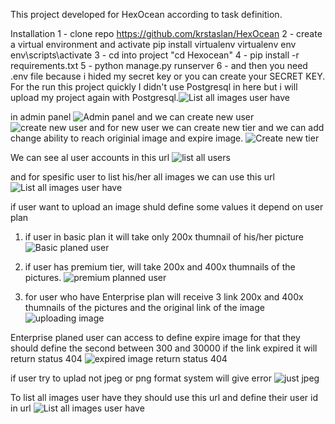 This project developed for HexOcean according to task definition.

Installation
1 - clone repo https://github.com/krstaslan/HexOcean
2 - create a virtual environment and activate
pip install virtualenv
virtualenv env
env\scripts\activate
3 - cd into project "cd Hexocean"
4 - pip install -r requirements.txt
5 - python manage.py runserver
6 - and then you need .env file because i hided my secret key or you can create your SECRET KEY.
For the run this project quickly I didn't use Postgresql in here but i will upload my project again with Postgresql.![List all images user have](https://user-images.githubusercontent.com/63463164/174626754-47eb9b61-f192-442c-ac80-c2ab96c76b11.PNG)

in admin panel
![Admin  panel](https://user-images.githubusercontent.com/63463164/174625747-dc7df8fb-2a47-4ab2-a584-3043c2acfaa3.PNG)
and we can create new user
![create new user](https://user-images.githubusercontent.com/63463164/174626195-0246adf0-1763-42d3-946a-430879881fa5.PNG)
and for new user we can create new tier and we can add change ability to reach originial image and expire image.
![Create new tier](https://user-images.githubusercontent.com/63463164/174626372-f56495fd-7357-47de-99fd-090b3c2d51a9.PNG)

We can see al user accounts in this url
![list all users](https://user-images.githubusercontent.com/63463164/174626642-3a3760bf-79c6-4ffb-9095-1efb47f31bf2.PNG)

and for spesific user to list his/her all images we can use this url 
![List all images user have](https://user-images.githubusercontent.com/63463164/174626766-5306413c-fb94-48bd-9dc3-c21d4ff23743.PNG)

if user want to upload an image shuld define some values it depend on user plan 
1) if user in basic plan it will take only 200x thumnail of his/her picture
![Basic planed user](https://user-images.githubusercontent.com/63463164/174627030-de4d835a-8c97-4d3c-8f0c-6a3ae5403f90.PNG)

2) if user has premium tier, will take 200x and 400x thumnails of the pictures.
![premium planned user](https://user-images.githubusercontent.com/63463164/174627286-49ec3e11-5490-429d-a1f4-c8928fc4c837.PNG)

3) for user who have Enterprise plan will receive 3 link 200x and 400x thumnails of the pictures and the original link of the image 
![uploading image](https://user-images.githubusercontent.com/63463164/174627607-e485ea27-1482-4b7c-a650-8c20cdfa2aee.PNG)

Enterprise planed user can access to define expire image for that they should define the second between 300 and 30000 
if the link expired it will return status 404 
![expired image return status 404](https://user-images.githubusercontent.com/63463164/174628193-df58d233-8015-4041-958b-53d5059fc238.PNG)

if user try to uplad not jpeg or png format system will give error 
![just jpeg](https://user-images.githubusercontent.com/63463164/174628334-4f118b06-1af8-451e-8ba6-e9c0991d054f.PNG)

To list all images user have they should use this url and define their user id in url
![List all images user have](https://user-images.githubusercontent.com/63463164/174628444-c40f7954-0315-458f-8a22-4412d007d7bf.PNG)







